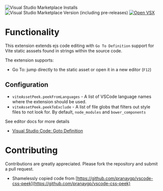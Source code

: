 ![Visual Studio Marketplace Installs](https://img.shields.io/visual-studio-marketplace/i/vantaboard.vscode-vite-asset-peek?logo=visualstudiocode)
![Visual Studio Marketplace Version (including pre-releases)](https://img.shields.io/visual-studio-marketplace/v/vantaboard.vscode-vite-asset-peek?logo=visualstudiocode)
[![Open VSX](https://img.shields.io/badge/Open%20VSX-vscode--vite--asset--peek-purple)](https://open-vsx.org/extension/pranaygp/vscode-vite-asset-peek)

# Functionality

This extension extends ejs code editing with `Go To Definition` support for Vite static asssets found in strings within the source code.

The extension supports:

- Go To: jump directly to the static asset or open it in a new editor (`F12`)

## Configuration

- `viteAssetPeek.peekFromLanguages` - A list of VSCode language names where the extension should be used.
- `viteAssetPeek.peekToExclude` - A list of file globs that filters out style files to not look for. By default, `node_modules` and `bower_components`

See editor docs for more details

- [Visual Studio Code: Goto Definition](https://code.visualstudio.com/docs/editor/editingevolved#_go-to-definition)

# Contributing

Contributions are greatly appreciated. Please fork the repository and submit a pull request.

- Shamelessly copied code from [https://github.com/pranaygp/vscode-css-peek](https://github.com/pranaygp/vscode-css-peek)
